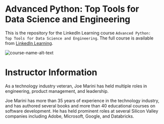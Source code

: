 # Advanced Python: Top Tools for Data Science and Engineering
This is the repository for the LinkedIn Learning course `Advanced Python: Top Tools for Data Science and Engineering`. The full course is available from [LinkedIn Learning][lil-course-url].

![course-name-alt-text][lil-thumbnail-url] 

# Instructor Information
As a technology industry veteran, Joe Marini has held multiple roles in engineering, product management, and leadership.

Joe Marini has more than 35 years of experience in the technology industry, and has authored several books and more than 40 educational courses on software development. He has held prominent roles at several Silicon Valley companies including Adobe, Microsoft, Google, and Databricks.


[0]: # (Replace these placeholder URLs with actual course URLs)

[lil-course-url]: https://www.linkedin.com/learning/
[lil-thumbnail-url]: https://media.licdn.com/dms/image/v2/D4E0DAQG0eDHsyOSqTA/learning-public-crop_675_1200/B4EZVdqqdwHUAY-/0/1741033220778?e=2147483647&v=beta&t=FxUDo6FA8W8CiFROwqfZKL_mzQhYx9loYLfjN-LNjgA

